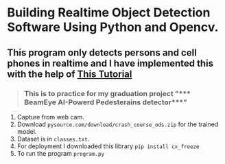 # Building Realtime Object Detection Software Using Python and Opencv.
## This program only detects persons and cell phones in realtime and I have implemented this with the help of [This Tutorial](https://www.youtube.com/watch?v=bUoWTPaKUi4&t=559s)

> ### This is to practice for my graduation project "*** BeamEye AI-Powerd Pedesterains detector***"
1. Capture from web cam.
2. Download `pysource.com/download/crash_course_ods.zip` for the trained model.
3. Dataset is in `classes.txt`.
4. For deployment I downloaded this library `pip install cx_freeze`
5. To run the program `program.py`

